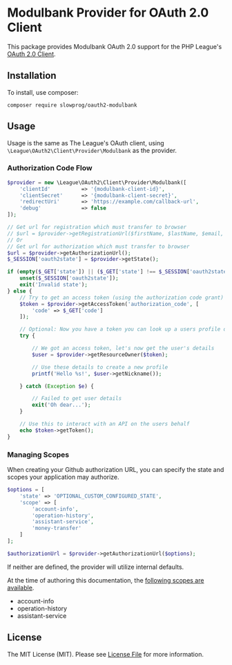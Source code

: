 # Modulbank Provider for OAuth 2.0 Client

This package provides Modulbank OAuth 2.0 support for the PHP League's [OAuth 2.0 Client](https://github.com/thephpleague/oauth2-client).

## Installation

To install, use composer:

```
composer require slowprog/oauth2-modulbank
```

## Usage

Usage is the same as The League's OAuth client, using `\League\OAuth2\Client\Provider\Modulbank` as the provider.

### Authorization Code Flow

```php
$provider = new \League\OAuth2\Client\Provider\Modulbank([
    'clientId'          => '{modulbank-client-id}',
    'clientSecret'      => '{modulbank-client-secret}',
    'redirectUri'       => 'https://example.com/callback-url',
    'debug'             => false
]);

// Get url for registration which must transfer to browser
// $url = $provider->getRegistrationUrl($firstName, $lastName, $email, $cellPhone);
// Or
// Get url for authorization which must transfer to browser
$url = $provider->getAuthorizationUrl();
$_SESSION['oauth2state'] = $provider->getState();
```

```php
if (empty($_GET['state']) || ($_GET['state'] !== $_SESSION['oauth2state'])) {
    unset($_SESSION['oauth2state']);
    exit('Invalid state');
} else {
    // Try to get an access token (using the authorization code grant)
    $token = $provider->getAccessToken('authorization_code', [
        'code' => $_GET['code']
    ]);

    // Optional: Now you have a token you can look up a users profile data
    try {

        // We got an access token, let's now get the user's details
        $user = $provider->getResourceOwner($token);

        // Use these details to create a new profile
        printf('Hello %s!', $user->getNickname());

    } catch (Exception $e) {

        // Failed to get user details
        exit('Oh dear...');
    }

    // Use this to interact with an API on the users behalf
    echo $token->getToken();
}
```

### Managing Scopes

When creating your Github authorization URL, you can specify the state and scopes your application may authorize.

```php
$options = [
    'state' => 'OPTIONAL_CUSTOM_CONFIGURED_STATE',
    'scope' => [
        'account-info',
        'operation-history',
        'assistant-service',
        'money-transfer'
    ]
];

$authorizationUrl = $provider->getAuthorizationUrl($options);
```

If neither are defined, the provider will utilize internal defaults.

At the time of authoring this documentation, the [following scopes are available](https://api.modulbank.ru/auth/#_5).

- account-info
- operation-history
- assistant-service

## License

The MIT License (MIT). Please see [License File](https://github.com/thephpleague/oauth2-github/blob/master/LICENSE) for more information.
